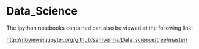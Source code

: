 # Data_Science

The ipython notebooks contained can also be viewed at the following link:

http://nbviewer.jupyter.org/github/samverma/Data_science/tree/master/


